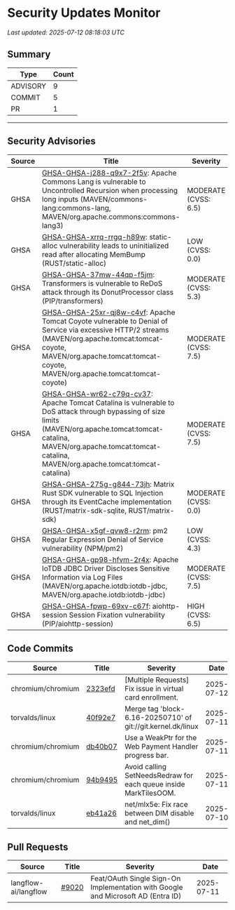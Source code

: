 # Security Updates Monitor

*Last updated: 2025-07-12 08:18:03 UTC*

## Summary
| Type | Count |
|------|-------|
| ADVISORY | 9 |
| COMMIT | 5 |
| PR | 1 |

---

## Security Advisories

| Source | Title | Severity | Date |
|--------|-------|----------|------|
| GHSA | [GHSA-GHSA-j288-q9x7-2f5v](https://github.com/advisories/GHSA-j288-q9x7-2f5v): Apache Commons Lang is vulnerable to Uncontrolled Recursion when processing long inputs (MAVEN/commons-lang:commons-lang, MAVEN/org.apache.commons:commons-lang3) | MODERATE (CVSS: 6.5) | 2025-07-11 |
| GHSA | [GHSA-GHSA-xrrq-rrgq-h89w](https://github.com/advisories/GHSA-xrrq-rrgq-h89w): static-alloc vulnerability leads to uninitialized read after allocating MemBump (RUST/static-alloc) | LOW (CVSS: 0.0) | 2025-07-11 |
| GHSA | [GHSA-GHSA-37mw-44qp-f5jm](https://github.com/advisories/GHSA-37mw-44qp-f5jm): Transformers is vulnerable to ReDoS attack through its DonutProcessor class (PIP/transformers) | MODERATE (CVSS: 5.3) | 2025-07-11 |
| GHSA | [GHSA-GHSA-25xr-qj8w-c4vf](https://github.com/advisories/GHSA-25xr-qj8w-c4vf): Apache Tomcat Coyote vulnerable to Denial of Service via excessive HTTP/2 streams (MAVEN/org.apache.tomcat:tomcat-coyote, MAVEN/org.apache.tomcat:tomcat-coyote, MAVEN/org.apache.tomcat:tomcat-coyote) | MODERATE (CVSS: 7.5) | 2025-07-10 |
| GHSA | [GHSA-GHSA-wr62-c79q-cv37](https://github.com/advisories/GHSA-wr62-c79q-cv37): Apache Tomcat Catalina is vulnerable to DoS attack through bypassing of size limits (MAVEN/org.apache.tomcat:tomcat-catalina, MAVEN/org.apache.tomcat:tomcat-catalina, MAVEN/org.apache.tomcat:tomcat-catalina) | MODERATE (CVSS: 7.5) | 2025-07-10 |
| GHSA | [GHSA-GHSA-275g-g844-73jh](https://github.com/advisories/GHSA-275g-g844-73jh): Matrix Rust SDK vulnerable to SQL Injection through its EventCache implementation (RUST/matrix-sdk-sqlite, RUST/matrix-sdk) | MODERATE (CVSS: 0.0) | 2025-07-10 |
| GHSA | [GHSA-GHSA-x5gf-qvw8-r2rm](https://github.com/advisories/GHSA-x5gf-qvw8-r2rm): pm2 Regular Expression Denial of Service vulnerability (NPM/pm2) | LOW (CVSS: 4.3) | 2025-06-09 |
| GHSA | [GHSA-GHSA-gp98-hfvm-2r4x](https://github.com/advisories/GHSA-gp98-hfvm-2r4x): Apache IoTDB JDBC Driver Discloses Sensitive Information via Log Files (MAVEN/org.apache.iotdb:iotdb-jdbc, MAVEN/org.apache.iotdb:iotdb-jdbc) | MODERATE (CVSS: 7.5) | 2025-05-14 |
| GHSA | [GHSA-GHSA-fpwp-69xv-c67f](https://github.com/advisories/GHSA-fpwp-69xv-c67f): aiohttp-session Session Fixation vulnerability (PIP/aiohttp-session) | HIGH (CVSS: 6.5) | 2018-09-13 |

## Code Commits

| Source | Title | Severity | Date |
|--------|-------|----------|------|
| chromium/chromium | [2323efd](https://github.com/chromium/chromium/commit/2323efdd56bec882a440296f3a1999614a25fe2c) | [Multiple Requests] Fix issue in virtual card enrollment. | 2025-07-12 |
| torvalds/linux | [40f92e7](https://github.com/torvalds/linux/commit/40f92e79b0aabbf3575e371f9054657a421a3e79) | Merge tag 'block-6.16-20250710' of git://git.kernel.dk/linux | 2025-07-11 |
| chromium/chromium | [db40b07](https://github.com/chromium/chromium/commit/db40b0718a6a1a9a48451056850f615c58d920eb) | Use a WeakPtr for the Web Payment Handler progress bar. | 2025-07-11 |
| chromium/chromium | [94b9495](https://github.com/chromium/chromium/commit/94b949573d9e12e2c6fd97cf9986b7cbbc32dddf) | Avoid calling SetNeedsRedraw for each queue inside MarkTilesOOM. | 2025-07-11 |
| torvalds/linux | [eb41a26](https://github.com/torvalds/linux/commit/eb41a264a3a576dc040ee37c3d9d6b7e2d9be968) | net/mlx5e: Fix race between DIM disable and net_dim() | 2025-07-10 |

## Pull Requests

| Source | Title | Severity | Date |
|--------|-------|----------|------|
| langflow-ai/langflow | [#9020](https://github.com/langflow-ai/langflow/pull/9020) | Feat/OAuth Single Sign-On Implementation with Google and Microsoft AD (Entra ID) | 2025-07-11 |

